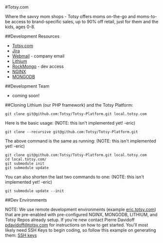 #Totsy.com

Where the savvy mom shops - Totsy offers moms on-the-go and moms-to-be access to brand-specific sales, up to 90% off retail, just for them and the kids, ages 0-8. 

##Development Resources

* [Totsy.com](http://www.totsy.com/)
* [Jira](https://totsy1.jira.com/login.jsp)
* [Webmail](https://webmail.totsy.com) - company email
* [Lithium](http://lithify.me/) 
* [RockMongo](http://rockmongo.totsy.com/) - dev access
* [NGINX](http://www.nginx.org) 
* [MONGODB](http://www.mongodb.org)

##Development Team

* coming soon!

##Cloning Lithium (our PHP framework) and the Totsy Platform:

    git clone git@github.com:Totsy/Totsy-Platform.git local.totsy.com

Here is the basic usage: (NOTE: this isn't implemented yet! -eric)

    git clone --recursive git@github.com:Totsy/Totsy-Platform.git

The above command is the same as running: (NOTE: this isn't implemented yet! -eric)

    git clone git@github.com:Totsy/Totsy-Platform.git local.totsy.com
    cd local.totsy.com/
    git submodule init
    git submodule update

You can also shorten the last two commands to one: (NOTE: this isn't implemented yet! -eric)

    git submodule update --init

##Dev Environments

NOTE: We use remote development environments (example [eric.totsy.com](http://eric.totsy.com/)) that are pre-enabled with pre-configured NGINX, MONGODB, LITHIUM, and Totsy Repos already setup. If you're new contact Pierre Davidoff pdavidoff@totsy.com for instructions on how to get started. You'll most likely need SSH Keys to begin coding, so follow this example on generating them: [SSH keys](http://help.github.com/mac-set-up-git/) 